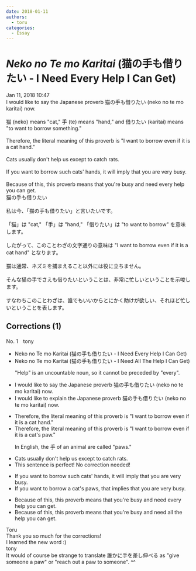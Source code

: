 ```yaml
---
date: 2018-01-11
authors:
  - toru
categories:
  - Essay
---
```


<h1 id="subject_show"><strong><em>Neko no Te mo Karitai</strong></em> (猫の手も借りたい - I Need Every Help I Can Get)</h1>
<div class="date">Jan 11, 2018 10:47</div>
<div id="post"><div id="body_show_ori">
I would like to say the Japanese proverb 猫の手も借りたい (neko no te mo karitai) now.<br/><br/>猫 (neko) means "cat," 手 (te) means "hand," and 借りたい (karitai) means "to want to borrow something."<br/><br/>Therefore, the literal meaning of this proverb is "I want to borrow even if it is a cat hand."<br/><br/>Cats usually don't help us except to catch rats.<br/><br/>If you want to borrow such cats' hands, it will imply that you are very busy.<br/><br/>Because of this, this proverb means that you're busy and need every help you can get.
</div></div>

<!-- more -->

<div id="post_ja"><div id="body_show_mo">
猫の手も借りたい<br/><br/>私は今、「猫の手も借りたい」と言いたいです。<br/><br/>「猫」は "cat," 「手」は "hand," 「借りたい」は "to want to borrow" を意味します。<br/><br/>したがって、このことわざの文字通りの意味は "I want to borrow even if it is a cat hand" となります。<br/><br/>猫は通常、ネズミを捕まえること以外には役に立ちません。<br/><br/>そんな猫の手でさえも借りたいということは、非常に忙しいということを示唆します。<br/><br/>すなわちこのことわざは、誰でもいいからとにかく助けが欲しい、それほど忙しいということを表します。
</div></div>

## Corrections (1)
<div id="block"><div class="first_name"> No. 1　<span class="just_name">tony</span></div><div id="block2">
<ul class="correction_field">
<li class="incorrect">Neko no Te mo Karitai (猫の手も借りたい - I Need Every Help I Can Get)</li>
<li class="corrected correct">
Neko no Te mo Karitai (猫の手も借りたい - I Need <span class="f_red">All The</span> Help I Can Get)
<p class="correction_comment">"Help" is an uncountable noun, so it cannot be preceded by "every".</p>
</li>
</ul>
<ul class="correction_field">
<li class="incorrect">I would like to say the Japanese proverb 猫の手も借りたい (neko no te mo karitai) now.</li>
<li class="corrected correct">
I would like to <span class="f_red">explain</span> the Japanese proverb 猫の手も借りたい (neko no te mo karitai) <span class="f_blue"><span class="sline">now</span></span>.
</li>
</ul>
<ul class="correction_field">
<li class="incorrect">Therefore, the literal meaning of this proverb is "I want to borrow even if it is a cat hand."</li>
<li class="corrected correct">
Therefore, the literal meaning of this proverb is "I want to borrow even if it is a <span class="f_red">cat's paw</span>."
<p class="correction_comment">In English, the 手 of an animal are called "paws."</p>
</li>
</ul>
<ul class="correction_field">
<li class="incorrect">Cats usually don't help us except to catch rats.</li>
<li class="corrected perfect">This sentence is perfect! No correction needed!</li>
</ul>
<ul class="correction_field">
<li class="incorrect">If you want to borrow such cats' hands, it will imply that you are very busy.</li>
<li class="corrected correct">
If you want to borrow <span class="f_red">a</span> cat's <span class="f_red">paws</span>, <span class="f_red">that</span> impl<span class="f_red">ies</span> that you are very busy.
</li>
</ul>
<ul class="correction_field">
<li class="incorrect">Because of this, this proverb means that you're busy and need every help you can get.</li>
<li class="corrected correct">
Because of this, this proverb means that you're busy and need <span class="f_red">all the</span> help you can get.
</li>
</ul>
</div><div class="name"><span class="just_name">Toru</span><br>
Thank you so much for the corrections!<br/>I learned the new word :)
</div>
<div class="name"><span class="just_name">tony</span><br>
It would of course be strange to translate 誰かに手を差し伸べる as "give someone a paw" or "reach out a paw to someone". ^^
</div>
</div>
